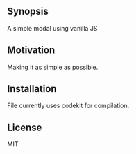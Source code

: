 ## Synopsis

A simple modal using vanilla JS 

## Motivation

Making it as simple as possible.

## Installation

File currently uses codekit for compilation.

## License

MIT